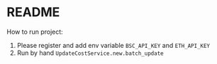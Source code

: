 # README
How to run project:
1. Please register and add env variable `BSC_API_KEY` and `ETH_API_KEY`
2. Run by hand `UpdateCostService.new.batch_update`
